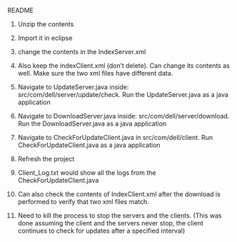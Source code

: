 README

1. Unzip the contents
2. Import it in eclipse

3. change the contents in the IndexServer.xml
4. Also keep the indexClient.xml (don’t delete). Can change its contents as well. Make sure the two xml files have different data.

5. Navigate to UpdateServer.java inside:   src/com/dell/server/update/check. Run the UpdateServer.java as a java application
6. Navigate to DownloadServer.java inside: src/com/dell/server/download. Run the DownloadServer.java as a java application
7. Navigate to CheckForUpdateClient.java in src/com/dell/client. Run CheckForUpdateClient.java as a java application

8. Refresh the project
9. Client_Log.txt would show all the logs from the CheckForUpdateClient.java
10. Can also check the contents of IndexClient.xml after the download is performed to verify that two xml files match.

11. Need to kill the process to stop the servers and the clients. (This was done assuming the client and the servers never stop, the client continues to check for updates after a specified interval)
